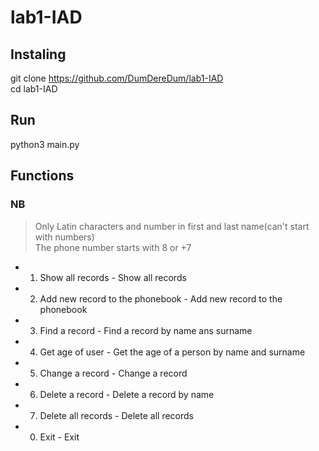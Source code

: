 # lab1-IAD
## Instaling
git clone https://github.com/DumDereDum/lab1-IAD <br>
cd lab1-IAD
## Run
python3 main.py
## Functions
### NB
> Only Latin characters and number in first and last name(can't start with numbers)<br>
> The phone number starts with 8 or +7<br>

* 1. Show all records - Show all records
* 2. Add new record to the phonebook - Add new record to the phonebook
* 3. Find a record - Find a record by name ans surname
* 4. Get age of user - Get the age of a person by name and surname
* 5. Change a record - Change a record
* 6. Delete a record - Delete a record by name
* 7. Delete all records - Delete all records
* 0. Exit - Exit
